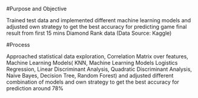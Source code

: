 #Purpose and Objective

Trained test data and implemented different machine learning models and adjusted own strategy to get the best accuracy for predicting game final result from first 15 mins Diamond Rank data (Data Source: Kaggle)

#Process

Approached statistical data exploration, Correlation Matrix over features, Machine Learning Models( KNN, Machine Learning Models Logistics Regression, Linear Discriminant Analysis, Quadratic Discriminant Analysis, Naive Bayes, Decision Tree, Random Forest) and adjusted different combination of models and own strategy to get the best accuracy for prediction around 78%
